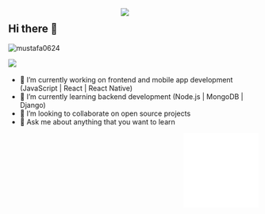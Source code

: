 <img src="https://github-readme-stats.vercel.app/api?username=mustafa0624&show_icons=true&theme=tokyonight" align='right' width="55%">


## Hi there 👋
<p align="left"> <img src="https://komarev.com/ghpvc/?username=mustafa0624" alt="mustafa0624" /> </p>

[![](https://img.shields.io/badge/linkedin-%230077B5.svg?&style=for-the-badge&logo=linkedin&logoColor=white)](https://www.linkedin.com/in/mustafa-yucel-01bb161b7/)
<!-- [![](https://img.shields.io/badge/medium-%2312100E.svg?&style=for-the-badge&logo=medium&logoColor=white)](https://frcihan.medium.com/) -->
<!-- [![](https://img.shields.io/badge/youtube-%23FF0000.svg?&style=for-the-badge&logo=youtube&logoColor=white")](https://youtube.com/channel/UC0zq1UqPsGh51iBZnPNZIaQ) -->
<!-- [![](https://img.shields.io/badge/twitter-%231DA1F2.svg?&style=for-the-badge&logo=twitter&logoColor=white)](https://twitter.com/fr_cihan) -->
<!-- [![](https://img.shields.io/badge/google%20play-%2300c853.svg?&style=for-the-badge&logo=google%20play&logoColor=white)](https://play.google.com/store/apps/dev?id=5063465632723503345) -->



- 🔭 I’m currently working on frontend and mobile app development (JavaScript | React | React Native)
- 🌱 I’m currently learning backend development (Node.js | MongoDB | Django)
- 👯 I’m looking to collaborate on open source projects
- 💬 Ask me about anything that you want to learn
<p>
<img src="./animation_500_kd7ngokt.gif" alt="react-native" width="30%" height="30%" align="right">
</p>

<!-- ## Medium Articles -->

<!-- - [How to add GIFs in GitHub README Without Software](https://frcihan.medium.com/how-to-add-gifs-in-github-readme-without-software-2536128a3dff) -->
<!-- - [Google Play Services for Genymotion](https://frcihan.medium.com/google-play-services-for-genymotion-7d7ff8a056e2) -->



<!--

**frcihan/frcihan** is a ✨ _special_ ✨ repository because its `README.md` (this file) appears on your GitHub profile.

Here are some ideas to get you started:

- 🔭 I’m currently working on programming languages
- 🌱 I’m currently learning JavaScript | React | React Native
- 👯 I’m looking to collaborate on open source projects
- 🤔 I’m looking for help with ...
- 💬 Ask me about anything
- 📫 How to reach me: Twitter(https://twitter.com/farukci20)
- 😄 Pronouns: ...
- ⚡ Fun fact: ...
-->
